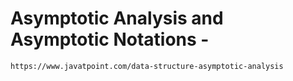 # Asymptotic Analysis and Asymptotic Notations - 
```
https://www.javatpoint.com/data-structure-asymptotic-analysis
```
